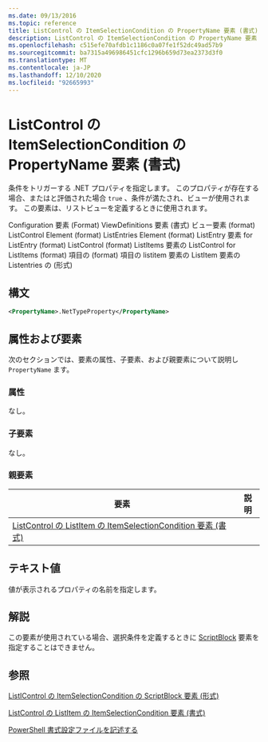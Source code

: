```yaml
---
ms.date: 09/13/2016
ms.topic: reference
title: ListControl の ItemSelectionCondition の PropertyName 要素 (書式)
description: ListControl の ItemSelectionCondition の PropertyName 要素 (書式)
ms.openlocfilehash: c515efe70afdb1c1186c0a07fe1f52dc49ad57b9
ms.sourcegitcommit: ba7315a496986451cfc1296b659d73ea2373d3f0
ms.translationtype: MT
ms.contentlocale: ja-JP
ms.lasthandoff: 12/10/2020
ms.locfileid: "92665993"
---
```

# <a name="propertyname-element-for-itemselectioncondition-for-listcontrol-format"></a>ListControl の ItemSelectionCondition の PropertyName 要素 (書式)

条件をトリガーする .NET プロパティを指定します。 このプロパティが存在する場合、またはと評価された場合 `true` 、条件が満たされ、ビューが使用されます。 この要素は、リストビューを定義するときに使用されます。

Configuration 要素 (Format) ViewDefinitions 要素 (書式) ビュー要素 (format) ListControl Element (format) ListEntries Element (format) ListEntry 要素 for ListEntry (format) ListControl (format) ListItems 要素の ListControl for ListItems (format) 項目の (format) 項目の listitem 要素の ListItem 要素の Listentries の (形式)

## <a name="syntax"></a>構文

```xml
<PropertyName>.NetTypeProperty</PropertyName>
```

## <a name="attributes-and-elements"></a>属性および要素

次のセクションでは、要素の属性、子要素、および親要素について説明し `PropertyName` ます。

### <a name="attributes"></a>属性

なし。

### <a name="child-elements"></a>子要素

なし。

### <a name="parent-elements"></a>親要素

|要素|説明|
|-------------|-----------------|
|[ListControl の ListItem の ItemSelectionCondition 要素 (書式)](./itemselectioncondition-element-for-listitem-for-listcontrol-format.md)||

## <a name="text-value"></a>テキスト値

値が表示されるプロパティの名前を指定します。

## <a name="remarks"></a>解説

この要素が使用されている場合、選択条件を定義するときに [ScriptBlock](./scriptblock-element-for-itemselectioncondition-for-listcontrol-format.md) 要素を指定することはできません。

## <a name="see-also"></a>参照

[ListIControl の ItemSelectionCondition の ScriptBlock 要素 (形式)](./scriptblock-element-for-itemselectioncondition-for-listcontrol-format.md)

[ListControl の ListItem の ItemSelectionCondition 要素 (書式)](./itemselectioncondition-element-for-listitem-for-listcontrol-format.md)

[PowerShell 書式設定ファイルを記述する](./writing-a-powershell-formatting-file.md)
